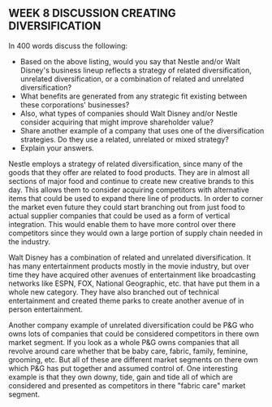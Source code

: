 ## WEEK 8 DISCUSSION CREATING DIVERSIFICATION

In 400 words discuss the following:

- Based on the above listing, would you say that Nestle and/or Walt Disney's business lineup reflects a strategy of related diversification, unrelated diversification, or a combination of related and unrelated diversification?  
- What benefits are generated from any strategic fit existing between these corporations' businesses?
- Also, what types of companies should Walt Disney and/or Nestle consider acquiring that might improve shareholder value?
- Share another example of a company that uses one of the diversification strategies.  Do they use a related, unrelated or mixed strategy?  
- Explain your answers.

Nestle employs a strategy of related diversification, since many of the goods that they offer are related to food products. They are in almost all sections of major food and continue to create new creative brands to this day. This allows them to consider acquiring competitors with alternative items that could be used to expand there line of products. In order to corner the market even future they could start branching out from just food to actual supplier companies that could be used as a form of vertical integration. This would enable them to have more control over there competitors since they would own a large portion of supply chain needed in the industry. 

Walt Disney has a combination of related and unrelated diversification. It has many entertainment products mostly in the movie industry, but over time they have acquired other avenues of entertainment like broadcasting networks like ESPN, FOX, National Geographic, etc. that have put them in a whole new category. They have also branched out of technical entertainment and created theme parks to create another avenue of in person entertainment.  

Another company example of unrelated diversification could be P&G who owns lots of companies that could be considered competitors in there own market segment. If you look as a whole P&G owns companies that all revolve around care whether that be baby care, fabric, family, feminine, grooming, etc. But all of these are different market segments on there own which P&G has put together and assumed control of. One interesting example is that they own downy, tide, gain and tide all of which are considered and presented as competitors in there "fabric care" market segment. 